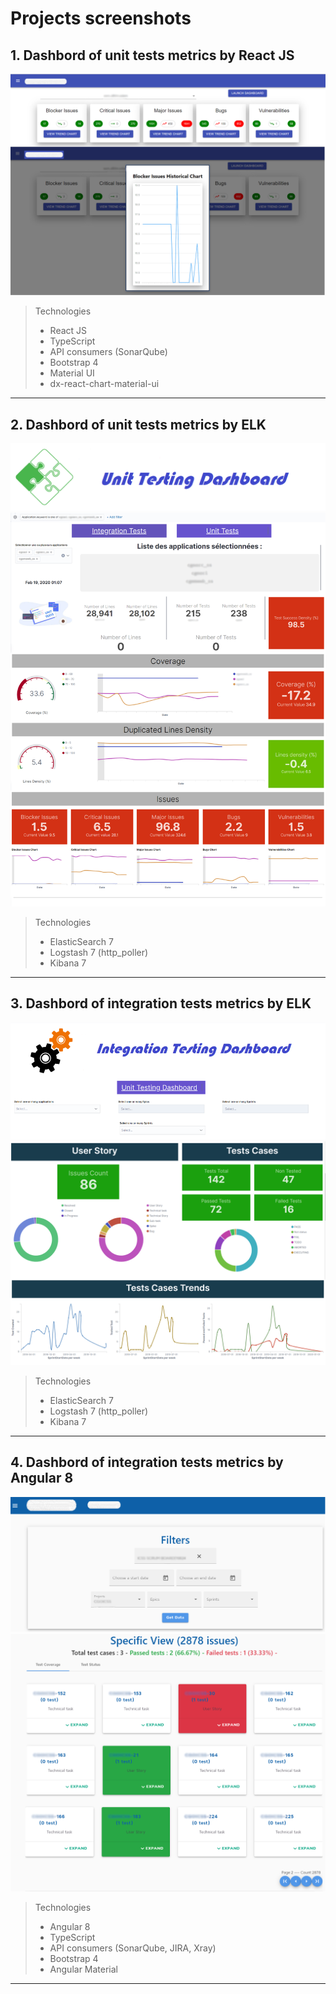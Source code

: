 # Projects screenshots

## 1. Dashbord of unit tests metrics by React JS

![Unit_Test_React!](img/poc.png "Unit Test")

> Technologies
>
> - React JS
> - TypeScript
> - API consumers (SonarQube)
> - Bootstrap 4
> - Material UI
> - dx-react-chart-material-ui

***

## 2. Dashbord of unit tests metrics by ELK

![Unit_Test_ELK!](img/unit_testing_dashboard.png "Unit Test")
![Unit_Test_ELK!](img/test.png "Unit Test")

> Technologies
>
> - ElasticSearch 7
> - Logstash 7 (http_poller)
> - Kibana 7

***

## 3. Dashbord of integration tests metrics by ELK

![Integration_Test_ELK!](img/elk_form.png "Integration Test")
![Integration_Test_ELK!](img/elk.png "Integration Test")

> Technologies
>
> - ElasticSearch 7
> - Logstash 7 (http_poller)
> - Kibana 7

***

## 4. Dashbord of integration tests metrics by Angular 8

![Integration_Test_Angular!](img/dashboard_form.png "Integration Test")
![Integration_Test_Angular!](img/dashboard.png "Integration Test")

> Technologies
>
> - Angular 8
> - TypeScript
> - API consumers (SonarQube, JIRA, Xray)
> - Bootstrap 4
> - Angular Material

***
